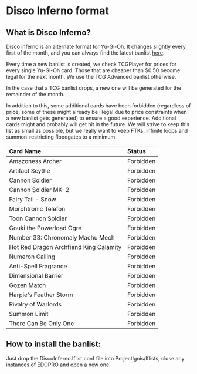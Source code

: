 # Disco Inferno format

## What is Disco Inferno?

Disco inferno is an alternate format for Yu-Gi-Oh. It changes slightly every first of the month, and you can always find the latest banlist [here](https://drive.google.com/file/d/1-U6SXZt7FY52GzoC8KNNx8pjdh0H91dA/view?usp=sharing).

Every time a new banlist is created, we check TCGPlayer for prices for every single Yu-Gi-Oh card. Those that are cheaper than $0.50 become legal for the next month. We use the TCG Advanced banlist otherwise.

In the case that a TCG banlist drops, a new one will be generated for the remainder of the month.

In addition to this, some additional cards have been forbidden (regardless of price, some of these might already be illegal due to price constraints when a new banlist gets generated) to ensure a good experience. Additional cards might and probably will get hit in the future. We will strive to keep this list as small as possible, but we really want to keep FTKs, infinite loops and summon-restricting floodgates to a minimum.

| Card Name | Status |
| :-- | :-- |
| Amazoness Archer | Forbidden |
| Artifact Scythe | Forbidden |
| Cannon Soldier | Forbidden |
| Cannon Soldier MK-2 | Forbidden |
| Fairy Tail - Snow | Forbidden |
| Morphtronic Telefon | Forbidden |
| Toon Cannon Soldier | Forbidden |
| Gouki the Powerload Ogre | Forbidden |
| Number 33: Chronomaly Machu Mech | Forbidden |
| Hot Red Dragon Archfiend King Calamity | Forbidden |
| Numeron Calling | Forbidden |
| Anti-Spell Fragrance | Forbidden |
| Dimensional Barrier | Forbidden |
| Gozen Match | Forbidden |
| Harpie's Feather Storm | Forbidden |
| Rivalry of Warlords | Forbidden |
| Summon Limit | Forbidden |
| There Can Be Only One | Forbidden |


## How to install the banlist:
Just drop the DiscoInferno.lflist.conf file into ProjectIgnis/lflists, close any instances of EDOPRO and open a new one. 